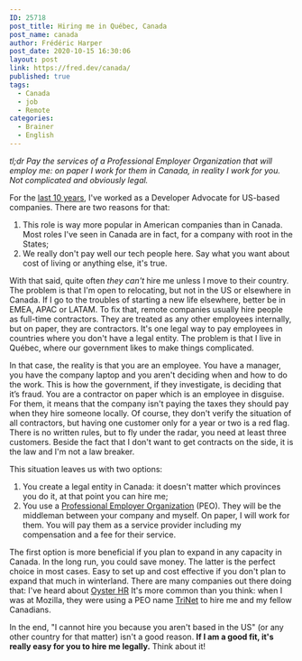 ```yaml
---
ID: 25718
post_title: Hiring me in Québec, Canada
post_name: canada
author: Frédéric Harper
post_date: 2020-10-15 16:30:06
layout: post
link: https://fred.dev/canada/
published: true
tags:
  - Canada
  - job
  - Remote
categories:
  - Brainer
  - English
---
```

<em>tl;dr Pay the services of a Professional Employer Organization that will employ me: on paper I work for them in Canada, in reality I work for you. Not complicated and obviously legal.</em>
<p class="p1"><span class="s1">For the <a href="https://www.linkedin.com/in/fredericharper">last 10 years</a>, I've worked as a Developer Advocate for US-based companies. There are two reasons for that:</span></p>

<ol class="ol1">
 	<li class="li1"><span class="s1">This role is way more popular in American companies than in Canada. Most roles I've seen in Canada are in fact, for a company with root in the States;</span><span class="s2">
</span></li>
 	<li class="li1"><span class="s1">We </span><span class="s4">really</span><span class="s1"> don't pay well our tech people here. Say what you want about cost of living or anything else, it's true.</span><span class="s2">
</span></li>
</ol>
<p class="p1"><span class="s1">With that said, quite often <i>they can't</i> hire me unless I move to their country. The problem is that I'm open to relocating, but not in the US or elsewhere in Canada. If I go to the troubles of starting a new life elsewhere, better be in EMEA, APAC or LATAM. To fix that, remote companies usually hire people as full-time contractors. They </span><span class="s5">are treated</span><span class="s1"> as any other employees </span><span class="s4">internally</span><span class="s1">, but on paper, they are contractors. It's one legal way to pay employees in countries where you don't have a legal entity. The problem is that I live in Québec, where our government likes to make things complicated.</span></p>
<p class="p1"><span class="s1">In that case, the reality is that you are an employee. You have a manager, you have the company laptop and you aren't deciding when and how to do the work. This is how the government, if they investigate, is deciding that it’s fraud. You are a contractor on paper which is an employee in disguise. For them, it means that the company isn't paying the taxes they should pay when they hire someone </span><span class="s4">locally</span><span class="s1">. </span><span class="s6">Of course, they don't verify the situation of all contractors, but having one customer only for a year or two is a red flag</span><span class="s1">. There is no written rules, but to </span><span class="s4">fly</span><span class="s1"> under the radar, you need at least three customers. Beside the fact that I don't want to get contracts on the side, it is the law and I'm not a law breaker.</span></p>
<p class="p1"><span class="s1">This situation leaves us with two options:</span></p>

<ol class="ol1">
 	<li class="li1"><span class="s3">Y</span><span class="s1">ou create a legal entity in Canada: it doesn't matter which provinces you do it, at that point you can hire me;</span><span class="s2">
</span></li>
 	<li class="li1"><span class="s1">You use a <a href="https://en.wikipedia.org/wiki/Professional_employer_organization"><span class="s7">Professional Employer Organization</span></a> (PEO). They will be the middleman between your company and myself. On paper, I will work for them. You will pay them as a service provider including my compensation and a fee for their service.</span><span class="s2">
</span></li>
</ol>
<p class="p1"><span class="s1">The first option is more beneficial if you plan to expand in any capacity in Canada. In the long run, you could save money. The latter is the perfect choice in most cases. Easy to set up and cost effective if you don't plan to expand that much in winterland. There are many companies out there doing that: I've heard about <a href="https://oysterhr.com">Oyster HR</a> It's more common than you think: when I was at Mozilla, they were using a PEO name <a href="https://www.trinet.com/"><span class="s7">TriNet</span></a> to hire me and my fellow Canadians.</span></p>
<p class="p1"><span class="s1">In the end, "I cannot hire you because you aren't based in the US" (or any other country for that matter) isn't a good reason. <strong>If I am a good fit, it's </strong></span><strong><span class="s4">really</span><span class="s1"> easy for you to hire me </span><span class="s4">legally</span></strong><span class="s1"><strong>.</strong> Think about it!</span></p>